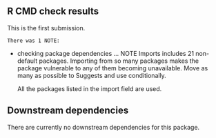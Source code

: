 ## R CMD check results

  This is the first submission.

    There was 1 NOTE:
    
* checking package dependencies ... NOTE
  Imports includes 21 non-default packages.
  Importing from so many packages makes the package vulnerable to any of
  them becoming unavailable.  Move as many as possible to Suggests and
  use conditionally.
  
  All the packages listed in the import field are used.

## Downstream dependencies

  There are currently no downstream dependencies for this package.
